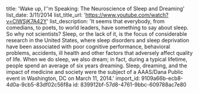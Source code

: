 title: 'Wake up, I''m Speaking: The Neuroscience of Sleep and Dreaming'
list_date: 3/11/2014
list_title_url: 'https://www.youtube.com/watch?v=ClWSjK7A42Y'
list_description: 'It seems that everybody, from comedians, to poets, to world leaders, have something to say about sleep. So why not scientists? Sleep, or the lack of it, is the focus of considerable research in the United States, where sleep disorders and sleep deprivation have been associated with poor cognitive performance, behavioral problems, accidents, ill health and other factors that adversely affect quality of life. When we do sleep, we also dream; in fact, during a typical lifetime, people spend an average of six years dreaming. Sleep, dreaming, and the impact of medicine and society were the subject of a AAAS/Dana Public event in Washington, DC on March 11, 2014.'
import_id: 9109a66b-ecb8-4d0a-9cb5-83df02c56f8a
id: 839912bf-57d8-4761-9bbc-609788ac7e80
